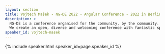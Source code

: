 ```yaml
---
layout: section
title: Vojtech Mašek - NG-DE 2022 - Angular Conference - 2022 in Berlin
description: >
  NG-DE is a conference organised for the community, by the community.
  We create an open, diverse and welcoming conference with fantastic speakers and a warm and friendly environment. 
speaker_id: vojtech-masek
---
```


{% include speaker.html speaker_id=page.speaker_id %}
